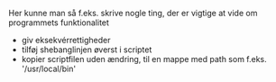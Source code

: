 Her kunne man så f.eks. skrive nogle ting, der er vigtige at vide om programmets funktionalitet

* giv eksekvérrettigheder
* tilføj shebanglinjen øverst i scriptet
* kopier scriptfilen uden ændring, til en mappe med path som f.eks. '/usr/local/bin'



